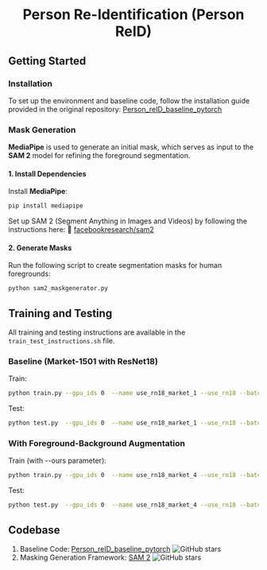 # <p align="center"> Person Re-Identification (Person ReID)</p>

## Getting Started

### Installation

To set up the environment and baseline code, follow the installation guide provided in the original repository: [Person_reID_baseline_pytorch](https://github.com/layumi/Person_reID_baseline_pytorch)


### Mask Generation

**MediaPipe** is used to generate an initial mask, which serves as input to the **SAM 2** model for refining the foreground segmentation.


#### 1. Install Dependencies

Install **MediaPipe**:
  ```bash
  pip install mediapipe
  ```
Set up SAM 2 (Segment Anything in Images and Videos) by following the instructions here: 🔗 [facebookresearch/sam2](https://github.com/facebookresearch/sam2)

#### 2. Generate Masks

Run the following script to create segmentation masks for human foregrounds:
```bash
python sam2_maskgenerator.py
```

## Training and Testing

All training and testing instructions are available in the `train_test_instructions.sh` file. 

### Baseline (Market-1501 with ResNet18)

Train:
```bash
python train.py --gpu_ids 0  --name use_rn18_market_1 --use_rn18 --batchsize 32  --data_dir data/Market/pytorch --total_epoch 30
```
Test:
```bash
python test.py  --gpu_ids 0  --name use_rn18_market_1 --use_rn18 --batchsize 32  --test_dir data/Market/pytorch --which_epoch last
```

### With Foreground-Background Augmentation

Train (with --ours parameter):
```bash
python train.py --gpu_ids 0  --name use_rn18_market_4 --use_rn18 --batchsize 32  --data_dir data/Market/pytorch --ours 0.5 --total_epoch 30
```
Test:
```bash
python test.py  --gpu_ids 0  --name use_rn18_market_4 --use_rn18 --batchsize 32  --test_dir data/Market/pytorch --which_epoch last
```

## Codebase

1. Baseline Code: [Person_reID_baseline_pytorch](https://github.com/layumi/Person_reID_baseline_pytorch) ![GitHub stars](https://img.shields.io/github/stars/layumi/Person_reID_baseline_pytorch.svg?style=flat&label=Star)
2. Masking Generation Framework: [SAM 2](https://github.com/facebookresearch/sam2) ![GitHub stars](https://img.shields.io/github/stars/facebookresearch/sam2.svg?style=flat&label=Star)
